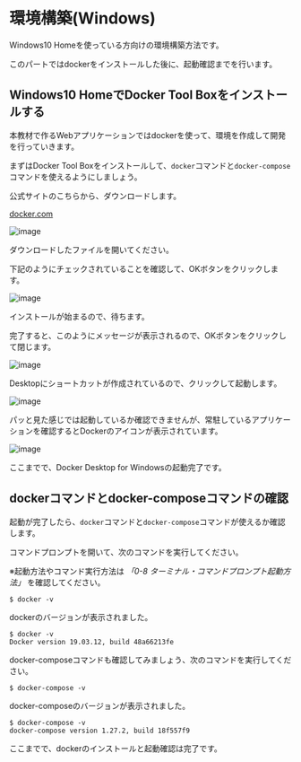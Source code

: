 # 環境構築(Windows)
Windows10 Homeを使っている方向けの環境構築方法です。

このパートではdockerをインストールした後に、起動確認までを行います。

## Windows10 HomeでDocker Tool Boxをインストールする
本教材で作るWebアプリケーションではdockerを使って、環境を作成して開発を行っていきます。

まずはDocker Tool Boxをインストールして、`docker`コマンドと`docker-compose`コマンドを使えるようにしましょう。

公式サイトのこちらから、ダウンロードします。

[docker.com](https://github.com/docker/toolbox/releases)

![image](https://i.gyazo.com/7765dc96feda3746c2090023789856f9.png)

ダウンロードしたファイルを開いてください。

下記のようにチェックされていることを確認して、OKボタンをクリックします。

![image](https://i.gyazo.com/011543ce9c7978b6c28649ff25487d52.png)

インストールが始まるので、待ちます。

完了すると、このようにメッセージが表示されるので、OKボタンをクリックして閉じます。

![image](https://i.gyazo.com/11766e64059cbfb61ab814689586a7d6.png)

Desktopにショートカットが作成されているので、クリックして起動します。

![image](https://i.gyazo.com/5994f6e2590c6a5ca955896cf5c10a10.png)

パッと見た感じでは起動しているか確認できませんが、常駐しているアプリケーションを確認するとDockerのアイコンが表示されています。

![image](https://i.gyazo.com/cd52a1c6d48128061741432ddbad6b25.png)

ここまでで、Docker Desktop for Windowsの起動完了です。

## dockerコマンドとdocker-composeコマンドの確認

起動が完了したら、`docker`コマンドと`docker-compose`コマンドが使えるか確認します。

コマンドプロンプトを開いて、次のコマンドを実行してください。

※起動方法やコマンド実行方法は *「0-8 ターミナル・コマンドプロンプト起動方法」* を確認してください。

```
$ docker -v
```

dockerのバージョンが表示されました。

```
$ docker -v
Docker version 19.03.12, build 48a66213fe
```

docker-composeコマンドも確認してみましょう、次のコマンドを実行してください。

```
$ docker-compose -v
```

docker-composeのバージョンが表示されました。

```
$ docker-compose -v
docker-compose version 1.27.2, build 18f557f9
```

ここまでで、dockerのインストールと起動確認は完了です。
